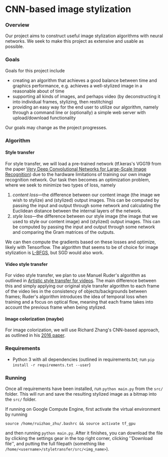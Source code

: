 # CNN-based image stylization
### Overview
Our project aims to construct useful image stylization algorithms with neural networks. We seek to make this project as extensive and usable as possible.

### Goals
Goals for this project include 
* creating an algorithm that achieves a good balance between time and graphics performance, e.g. achieves a well-stylized image in a reasonable about of time
* supporting all kinds of images, and perhaps video (by deconstructing it into individual frames, stylizing, then restitching)
* providing an easy way for the end user to utilize our algorithm, namely through a command line or (optionally) a simple web server with upload/download functionality

Our goals may change as the project progresses.

### Algorithm
#### Style transfer
For style transfer, we will load a pre-trained network (tf.keras's VGG19 from the paper [Very Deep Convolutional Networks for Large-Scale Image Recognition](https://arxiv.org/abs/1409.1556)) due to the hardware limitations of training our own image recognition network. Our task then becomes an optimization problem, where we seek to minimize two types of loss, namely
1. _content loss_—the difference between our content image (the image we wish to stylize) and (stylized) output images. This can be computed by passing the input and output through some network and calculating the Euclidean distance between the internal layers of the  network.
2. _style loss_—the difference between our style image (the image that we used to style our content image) and (stylized) output images. This can be computed by passing the input and output through some network and comparing the Gram matrices of the outputs.

We can then compute the gradients based on these losses and optimize, likely with Tensorflow. The algorithm that seems to be of choice for image stylization is [L-BFGS](https://en.wikipedia.org/wiki/Limited-memory_BFGS), but SGD would also work.

#### Video style transfer
For video style transfer, we plan to use Manuel Ruder's algorithm as outlined in [Artistic style transfer for videos](https://arxiv.org/abs/1604.08610). The main difference between this and simply applying our original style transfer algorithm to each frame of the video lies in the consistency of objects/backgrounds between frames; Ruder's algorithm introduces the idea of temporal loss when training and a focus on optical flow, meaning that each frame takes into account the previous frame when being stylized.

#### Image colorization (maybe)
For image colorization, we will use Richard Zhang's CNN-based approach, as outlined in his [2016 paper](https://arxiv.org/pdf/1603.08511.pdf). 

### Requirements
* Python 3 with all dependencies (outlined in requirements.txt; run `pip install -r requirements.txt --user`)

### Running
Once all requirements have been installed, run `python main.py` from the `src/` folder. This will run and save the resulting stylized image as a bitmap into the `src/` folder.

If running on Google Compute Engine, first activate the virtual environment by running

`source /home/ruizhao_zhu/.bashrc && source activate tf_gpu`

and then running `python main.py`. After it finishes, you can download the file by clicking the settings gear in the top right corner, clicking ''Download file'', and putting the full filepath (something like `/home/<username>/styletransfer/src/<img_name>`).